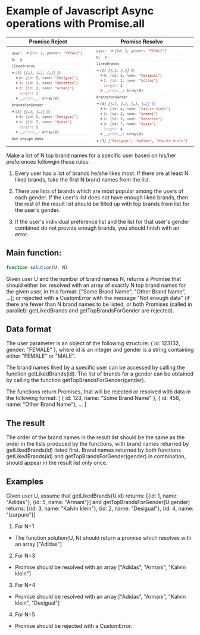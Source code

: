 
# Example of Javascript Async operations with Promise.all

Promise Reject | Promise Resolve
-------------- | -------------
![Javascript Promise Reject](https://github.com/girls-incode/javascript-promises/blob/master/javascript-es6-async-promises.jpg "Example Reject") | ![Javascript Promise Resolve](https://github.com/girls-incode/javascript-promises/blob/master/javascript-es6-async-promises-resolve.jpg "Example Resolve")

Make a list of N top brand names for a specific user based
on his/her preferences followgin these rules:

1. Every user has a list of brands he/she likes most. If there are at
least N liked brands, take the first N brand names from the list.

2. There are lists of brands which are most popular among the users of
each gender. If the user's list does not have enough liked brands, then
the rest of the result list should be filled up with top brands from list
for the user's gender.

3. If the user's individual preference list and the list for that user's
gender combined do not provide enough brands, you should finish with an
error.

## Main function:

```javascript
function solution(U, N)
```

Given user U and the number of brand names N, returns a Promise that should either be: 
resolved with an array of exactly N top brand names for the given user,
in this format: ["Some Brand Name", "Other Brand Name", ...]; 
or
rejected with a CustomError with the message "Not enough data" (if there are fewer than N brand names to be listed, or both Promises (called in parallel): getLikedBrands and getTopBrandsForGender are rejected).

## Data format
The user parameter is an object of the following structure: { id: 123132, gender: "FEMALE" },
where id is an integer and gender is a string containing either "FEMALE" or "MALE".

The brand names liked by a specific user can be accessed by calling the function getLikedBrands(id).
The list of brands for a gender can be obtained by calling the function getTopBrandsForGender(gender).

The functions return Promises, that will be rejected or resolved with data in the following format:
[ { id: 123, name: "Some Brand Name" }, { id: 456, name: "Other Brand Name"}, ... ]

## The result
The order of the brand names in the result list should be the same as the order in the lists 
produced by the functions, with brand names returned by getLikedBrands(id) listed first.
Brand names returned by both functions getLikedBrands(id) and getTopBrandsForGender(gender) in
combination, should appear in the result list only once.

## Examples
Given user U, assume that getLikedBrands(U.id) returns:
[{id: 1, name: "Adidas"}, {id: 5, name: "Armani"}]
and 
getTopBrandsForGender(U.gender) returns: 
[{id: 3, name: "Kalvin klein"}, {id: 2, name: "Desigual"}, {id: 4, name: "Izarpure"}]

1. For N=1
* The function solution(U, N) should return a promise which resolves with an array ["Adidas"]

2. For N=3
* Promise should be resolved with an array ["Adidas", "Armani", "Kalvin klein"]

3. For N=4
* Promise should be resolved with an array ["Adidas", "Armani", "Kalvin klein", "Desigual"]

4. For N=5 
* Promise should be rejected with a CustomError.